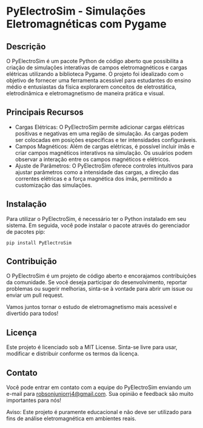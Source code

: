 # PyElectroSim - Simulações Eletromagnéticas com Pygame

## Descrição

O PyElectroSim é um pacote Python de código aberto que possibilita a criação de simulações interativas de campos eletromagnéticos e cargas elétricas utilizando a biblioteca Pygame. O projeto foi idealizado com o objetivo de fornecer uma ferramenta acessível para estudantes do ensino médio e entusiastas da física explorarem conceitos de eletrostática, eletrodinâmica e eletromagnetismo de maneira prática e visual.

## Principais Recursos

- Cargas Elétricas: O PyElectroSim permite adicionar cargas elétricas positivas e negativas em uma região de simulação. As cargas podem ser colocadas em posições específicas e ter intensidades configuráveis.
- Campos Magnéticos: Além de cargas elétricas, é possível incluir ímãs e criar campos magnéticos interativos na simulação. Os usuários podem observar a interação entre os campos magnéticos e elétricos.
- Ajuste de Parâmetros: O PyElectroSim oferece controles intuitivos para ajustar parâmetros como a intensidade das cargas, a direção das correntes elétricas e a força magnética dos ímãs, permitindo a customização das simulações.

## Instalação

Para utilizar o PyElectroSim, é necessário ter o Python instalado em seu sistema. Em seguida, você pode instalar o pacote através do gerenciador de pacotes pip:

```
pip install PyElectroSim
```

## Contribuição

O PyElectroSim é um projeto de código aberto e encorajamos contribuições da comunidade. Se você deseja participar do desenvolvimento, reportar problemas ou sugerir melhorias, sinta-se à vontade para abrir um issue ou enviar um pull request.

Vamos juntos tornar o estudo de eletromagnetismo mais acessível e divertido para todos!

## Licença

Este projeto é licenciado sob a MIT License. Sinta-se livre para usar, modificar e distribuir conforme os termos da licença.

## Contato

Você pode entrar em contato com a equipe do PyElectroSim enviando um e-mail para robsonjuniorrj4@gmail.com. Sua opinião e feedback são muito importantes para nós!

Aviso: Este projeto é puramente educacional e não deve ser utilizado para fins de análise eletromagnética em ambientes reais.
